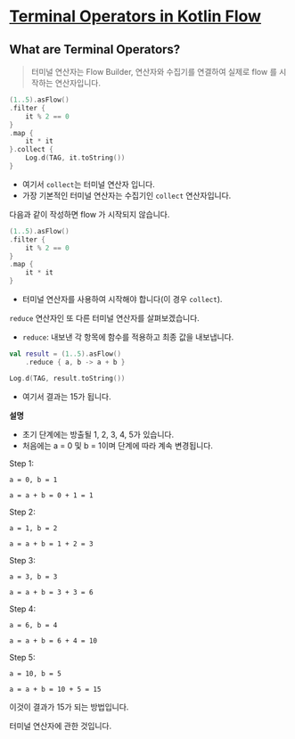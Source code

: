 # [Terminal Operators in Kotlin Flow](https://amitshekhar.me/blog/terminal-operators-in-kotlin-flow)

## What are Terminal Operators?
> 터미널 연산자는 Flow Builder, 연산자와 수집기를 연결하여 실제로 flow 를 시작하는 연산자입니다.

```kotlin
(1..5).asFlow()
.filter {
    it % 2 == 0
}
.map {
    it * it
}.collect {
    Log.d(TAG, it.toString())
}
```
- 여기서 `collect`는 터미널 연산자 입니다.
- 가장 기본적인 터미널 연산자는 수집기인 `collect` 연산자입니다.

다음과 같이 작성하면 flow 가 시작되지 않습니다.
```kotlin
(1..5).asFlow()
.filter {
    it % 2 == 0
}
.map {
    it * it
}
```
- 터미널 연산자를 사용하여 시작해야 합니다(이 경우 `collect`).

`reduce` 연산자인 또 다른 터미널 연산자를 살펴보겠습니다.
- `reduce`: 내보낸 각 항목에 함수를 적용하고 최종 값을 내보냅니다.

```kotlin
val result = (1..5).asFlow()
    .reduce { a, b -> a + b }

Log.d(TAG, result.toString())
```
- 여기서 결과는 15가 됩니다.

**설명**
- 초기 단계에는 방출될 1, 2, 3, 4, 5가 있습니다. 
- 처음에는 a = 0 및 b = 1이며 단계에 따라 계속 변경됩니다.

Step 1:
```text
a = 0, b = 1

a = a + b = 0 + 1 = 1
```

Step 2:
```text
a = 1, b = 2

a = a + b = 1 + 2 = 3
```

Step 3:
```text
a = 3, b = 3

a = a + b = 3 + 3 = 6
```

Step 4:
```text
a = 6, b = 4

a = a + b = 6 + 4 = 10
```

Step 5:
```text
a = 10, b = 5

a = a + b = 10 + 5 = 15
```

이것이 결과가 15가 되는 방법입니다.

터미널 연산자에 관한 것입니다.
